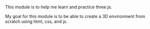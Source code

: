 This module is to help me learn and practice three.js.

My goal for this module is to be able to create a 3D environment from scratch using html, css, and js.